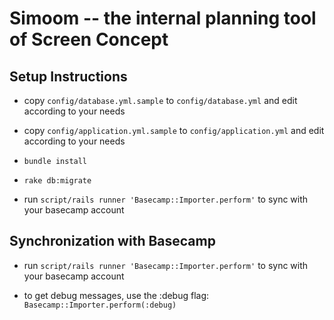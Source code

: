 # Simoom -- the internal planning tool of Screen Concept

## Setup Instructions

- copy `config/database.yml.sample` to `config/database.yml` and edit
  according to your needs

- copy `config/application.yml.sample` to `config/application.yml` and edit
  according to your needs

- `bundle install`

- `rake db:migrate`

- run `script/rails runner 'Basecamp::Importer.perform'` to sync with your basecamp account

## Synchronization with Basecamp

- run `script/rails runner 'Basecamp::Importer.perform'` to sync with your basecamp account

- to get debug messages, use the :debug flag: `Basecamp::Importer.perform(:debug)`
